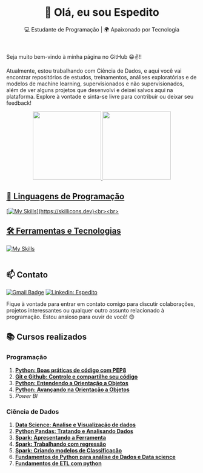 <h1 align="center">👋 Olá, eu sou Espedito </h1>

<p align="center">
  💻 Estudante de Programação | 🌍 Apaixonado por Tecnologia
</p><br><br>
Seja muito bem-vindo à minha página no GitHub 😁✌️!!

Atualmente, estou trabalhando com Ciência de Dados, 
e aqui você vai encontrar repositórios de estudos, 
treinamentos, análises exploratórias e de modelos de machine learning, 
supervisionados e não supervisionados, além de ver alguns projetos que desenvolvi 
e deixei salvos aqui na plataforma.
Explore à vontade e sinta-se livre para contribuir ou deixar seu feedback!


<div align="center">
  <a href="https://github.com/espeditoalves">
  <img height="180em" src="https://github-readme-stats.vercel.app/api?username=espeditoalves&show_icons=true&theme=dracula&include_all_commits=true&count_private=true"/>
  <img height="180em" src="https://github-readme-stats.vercel.app/api/top-langs/?username=espeditoalves&layout=compact&langs_count=7&theme=dracula"/>
</div>

## 🚀 Linguagens de Programação
[![My Skills](https://skillicons.dev/icons?i=python,)](https://skillicons.dev)<br><br>

## 🛠️ Ferramentas e Tecnologias
[![My Skills](https://skillicons.dev/icons?i=vscode,git,github,postgres,md)](https://skillicons.dev)<br><br>

## 📫 Contato

[![Gmail Badge](https://img.shields.io/badge/-{espeditoalves@usp.br}-006bed?style=flat-square&logo=Gmail&logoColor=white&link=mailto:{espeditoalves@usp.br})](mailto:{espeditoalves@usp.br})
[![Linkedin: Espedito](https://img.shields.io/badge/-espedito-blue?style=flat-square&logo=Linkedin&logoColor=white&link=https://www.linkedin.com/in/espedito-ferreira-alves/)](www.linkedin.com/in/espedito-ferreira-alves)


Fique à vontade para entrar em contato comigo para discutir colaborações, projetos interessantes ou qualquer outro assunto relacionado à programação. Estou ansioso para ouvir de você! 😊 
## 📚 Cursos realizados

### Programação
1. [**Python: Boas práticas de código com PEP8**](https://cursos.alura.com.br/course/pep8-linters-python)
2. [**Git e Github: Controle e compartilhe seu código**](https://cursos.alura.com.br/course/git-github-controle-de-versao)
3. [**Python: Entendendo a Orientação a Objetos**]()
4. [**Python: Avançando na Orientação a Objetos**]()
5. *Power BI*


### Ciência de Dados
1. [**Data Science: Analise e Visualização de dados**](https://cursos.alura.com.br/course/data-science-primeiros-passos)
2. [**Python Pandas: Tratando e Analisando Dados**](https://cursos.alura.com.br/course/introducao-python-pandas)
3. [**Spark: Apresentando a Ferramenta**](https://cursos.alura.com.br/course/spark-apresentando-ferramenta)
4. [**Spark: Trabalhando com regressão**]()
5. [**Spark: Criando modelos de Classificação**]()
6. [**Fundamentos de Python para análise de Dados e Data science**]()
7. [**Fundamentos de ETL com python**]()

<br><br>

